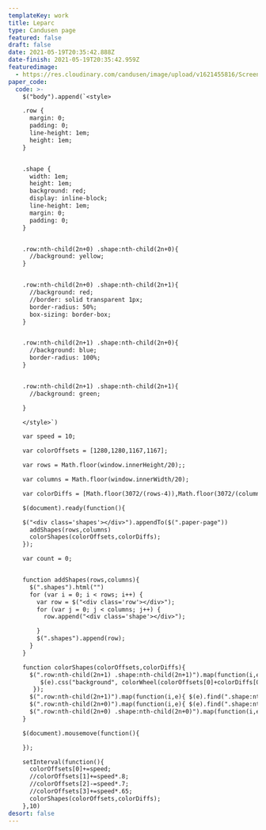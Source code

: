 ```yaml
---
templateKey: work
title: Leparc
type: Candusen page
featured: false
draft: false
date: 2021-05-19T20:35:42.888Z
date-finish: 2021-05-19T20:35:42.959Z
featuredimage:
  - https://res.cloudinary.com/candusen/image/upload/v1621455816/Screen_Shot_2021-05-19_at_4.23.16_PM_urq1sz.png
paper_code:
  code: >-
    $("body").append(`<style>

    .row {
      margin: 0;
      padding: 0;
      line-height: 1em;
      height: 1em;
    }


    .shape {
      width: 1em;
      height: 1em;
      background: red;
      display: inline-block;
      line-height: 1em;
      margin: 0;
      padding: 0;
    }


    .row:nth-child(2n+0) .shape:nth-child(2n+0){
      //background: yellow;
    }


    .row:nth-child(2n+0) .shape:nth-child(2n+1){
      //background: red;
      //border: solid transparent 1px;
      border-radius: 50%;
      box-sizing: border-box;
    }


    .row:nth-child(2n+1) .shape:nth-child(2n+0){
      //background: blue;
      border-radius: 100%;
    }


    .row:nth-child(2n+1) .shape:nth-child(2n+1){
      //background: green;

    }

    </style>`)

    var speed = 10;

    var colorOffsets = [1280,1280,1167,1167];

    var rows = Math.floor(window.innerHeight/20);;

    var columns = Math.floor(window.innerWidth/20);

    var colorDiffs = [Math.floor(3072/(rows-4)),Math.floor(3072/(columns-4)),Math.floor(3072/(rows-4)),Math.floor(3072/(columns-4))];

    $(document).ready(function(){

    $("<div class='shapes'></div>").appendTo($(".paper-page"))
      addShapes(rows,columns)
      colorShapes(colorOffsets,colorDiffs);
    });

    var count = 0;


    function addShapes(rows,columns){
      $(".shapes").html("")
      for (var i = 0; i < rows; i++) {
        var row = $("<div class='row'></div>");
        for (var j = 0; j < columns; j++) {
          row.append("<div class='shape'></div>");

        }
        $(".shapes").append(row);
      }
    }

    function colorShapes(colorOffsets,colorDiffs){
      $(".row:nth-child(2n+1) .shape:nth-child(2n+1)").map(function(i,e){
         $(e).css("background", colorWheel(colorOffsets[0]+colorDiffs[0]*(i%(columns/2))))
       });
      $(".row:nth-child(2n+1)").map(function(i,e){ $(e).find(".shape:nth-child(2n+0)").css("background", colorWheel(colorOffsets[1]-colorDiffs[1]*(i%(rows/2))))});
      $(".row:nth-child(2n+0)").map(function(i,e){ $(e).find(".shape:nth-child(2n+1)").css("background", colorWheel(colorOffsets[2]-colorDiffs[2]*(i%(rows/2))))});
      $(".row:nth-child(2n+0) .shape:nth-child(2n+0)").map(function(i,e){ $(e).css("background", colorWheel(colorOffsets[3]+colorDiffs[3]*(i%(columns/2))))});
    }

    $(document).mousemove(function(){

    });

    setInterval(function(){
      colorOffsets[0]+=speed;
      //colorOffsets[1]+=speed*.8;
      //colorOffsets[2]-=speed*.7;
      //colorOffsets[3]+=speed*.65;
      colorShapes(colorOffsets,colorDiffs);
    },10)
desort: false
---
```

